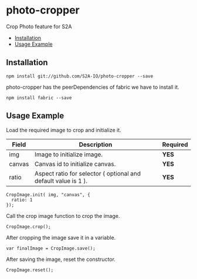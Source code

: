 # photo-cropper
Crop Photo feature for S2A

- [Installation](#installation)
- [Usage Example](#usage-example)

## Installation
  ```
npm install git://github.com/S2A-IO/photo-cropper --save
  ```
photo-cropper has the peerDependencies of fabric we have to install it.
```
npm install fabric --save
```
## Usage Example
Load the required image to crop and initialize it.

| Field    | Description      | Required       |
|----------|-------------|----------------|
| img   | Image to initialize image.  | **YES** |
| canvas      | Canvas id to initialize canvas. | **YES** |
| ratio      | Aspect ratio for selector ( optional and default value is 1 ). | **YES** |

  ```
  CropImage.init( img, "canvas", {
    ratio: 1
  });
  ```
Call the crop image function to crop the image.
  ```
CropImage.crop();
  ```
After cropping the image save it in a variable.
  ```
var finalImage = CropImage.save();
  ```
After saving the image, reset the constructor.
  ```
CropImage.reset();
  ```
